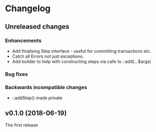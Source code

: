 # Changelog

## Unreleased changes

### Enhancements
* Add finalising Step interface - useful for committing transactions etc.
* Catch all Errors not just exceptions.
* Add builder to help with constructing steps via calls to ::add(...$args)

### Bug fixes

### Backwards incompatible changes
* ::addStep() made private


## v0.1.0 (2018-06-19)

The first release